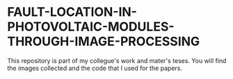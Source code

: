 # FAULT-LOCATION-IN-PHOTOVOLTAIC-MODULES-THROUGH-IMAGE-PROCESSING
This repository is part of my collegue's work and mater's teses. You will find the images collected and the code that I used for the papers. 
